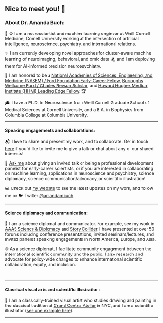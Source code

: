 ## Nice to meet you! 👋

### About Dr. Amanda Buch:

:brain: :gear:	I am a neuroscientist and machine learning engineer at Weill Cornell Medicine, Cornell University working at the intersection of artificial intelligence, neuroscience, psychiatry, and international relations. 

✨ I am currently developing novel approaches for cluster-aware machine learning of neuroimaging, behavioral, and omic data :snowboarder:, and I am deploying them for AI-informed precision neuropsychiatry.

:gem: I am honored to be a [National Academies of Sciences, Engineering, and Medicine (NASEM) / Ford Foundation Early-Career Fellow](https://ra.nas.edu/FordFellows20/ExtRpts/PressReleaseRoster.aspx?RptMode=AW&CompYr=2023), [Burroughs Wellcome Fund / Charles Revson Scholar](https://www.bwfund.org/news/announcing-the-recipients-of-the-2024-postdoctoral-diversity-enrichment-program/), and [Howard Hughes Medical Institute (HHMI) Leading Edge Fellow](https://www.leadingedgesymposium.org/fellows/). :trophy:

🎓 I have a Ph.D. in Neuroscience from Weill Cornell Graduate School of Medical Sciences at Cornell University, and a B.A. in Biophysics from Columbia College at Columbia University.
$~$

---
#### Speaking engagements and collaborations:
:mailbox_with_mail: I love to share and present my work, and to collaborate. Get in touch [here](mailto:amb2022@med.cornell.edu) if you'd like to invite me to give a talk or chat about any of our shared interests!

💬 [Ask me](mailto:amb2022@med.cornell.edu) about giving an invited talk or being a professional development panelist for early-career scientists, or if you are interested in collaborating on machine learning, applications in neuroscience and psychiatry, science diplomacy, science communication/advocacy, or scientific illustration!

:computer: Check out [my website](https://www.amandabuch.com/) to see the latest updates on my work, and follow me on 🐦 Twitter [@amandambuch](https://x.com/amandambuch).
$~$

---
#### Science diplomacy and communication:
:open_hands: I am a science diplomat and communicator. For example, see my work in [AAAS Science & Diplomacy](https://www.aaas.org/news/emerging-technologies-role-science-diplomacy) and [Story Collider](https://www.storycollider.org/stories/2016/12/2/amanda-buch-my-fathers-brain). I have presented at over 50 forums including conference presentations, invited seminars/lectures, and invited panelist speaking engagements in North America, Europe, and Asia.

:globe_with_meridians: As a science diplomat, I facilitate community engagement between the international scientific community and the public. I also research and advocate for policy-wide changes to enhance international scientific collaboration, equity, and inclusion.

$~$

---
#### Classical visual arts and scientific illustration:
:art: I am a classically-trained visual artist who studies drawing and painting in the classical tradition at [Grand Central Atelier](https://grandcentralatelier.org/) in NYC, and I am a scientific illustrator ([see one example here](https://news.weill.cornell.edu/news/2023/04/four-different-autism-subtypes-identified-in-brain-study)).

---
